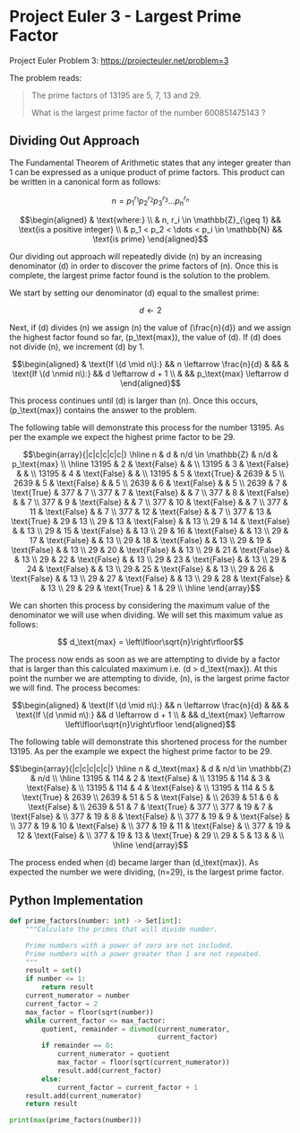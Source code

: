 # Project Euler 3 - Largest Prime Factor

Project Euler Problem 3: https://projecteuler.net/problem=3

The problem reads:

> The prime factors of 13195 are 5, 7, 13 and 29.
> 
> What is the largest prime factor of the number 600851475143 ?

## Dividing Out Approach
The Fundamental Theorem of Arithmetic states that any integer greater than 1 can
be expressed as a unique product of prime factors. This product can be written
in a canonical form as follows:

$$ n = p_1^{r_1}p_2^{r_2}p_3^{r_3} \dots p_n^{r_n} $$

$$\begin{aligned}
    & \text{where:} \\
    & n, r_i \in \mathbb{Z}_{\geq 1} && \text{is a positive integer} \\
    & p_1 < p_2 < \dots < p_i \in \mathbb{N} && \text{is prime}
\end{aligned}$$

Our dividing out approach will repeatedly divide \(n\) by an increasing
denominator \(d\) in order to discover the prime factors of \(n\). Once this is
complete, the largest prime factor found is the solution to the problem.

We start by setting our denominator \(d\) equal to the smallest prime:

$$d \leftarrow 2$$

Next, if \(d\) divides \(n\) we assign \(n\) the value of \(\frac{n}{d}\) and we
assign the highest factor found so far, \(p_\text{max}\), the value of \(d\). If
\(d\) does not divide \(n\), we increment \(d\) by 1.

$$\begin{aligned}
    & \text{If \(d \mid n\):} &&  n \leftarrow \frac{n}{d}  & &&
    & \text{If \(d \nmid n\):} && d \leftarrow d + 1 \\
    & && p_\text{max} \leftarrow d
\end{aligned}$$

This process continues until \(d\) is larger than \(n\). Once this occurs,
\(p_\text{max}\) contains the answer to the problem.

The following table will demonstrate this process for the number 13195. As per
the example we expect the highest prime factor to be 29.

$$\begin{array}{|c|c|c|c|c|}
    \hline
    n & d & n/d \in \mathbb{Z} & n/d & p_\text{max} \\
    \hline
    13195 & 2 & \text{False} & & \\
    13195 & 3 & \text{False} & & \\
    13195 & 4 & \text{False} & & \\
    13195 & 5 & \text{True} & 2639 & 5 \\
    2639 & 5 & \text{False} & & 5 \\
    2639 & 6 & \text{False} & & 5 \\
    2639 & 7 & \text{True} & 377 & 7 \\
    377 & 7 & \text{False} & & 7 \\
    377 & 8 & \text{False} & & 7 \\
    377 & 9 & \text{False} & & 7 \\
    377 & 10 & \text{False} & & 7 \\
    377 & 11 & \text{False} & & 7 \\
    377 & 12 & \text{False} & & 7 \\
    377 & 13 & \text{True} & 29 & 13 \\
    29 & 13 & \text{False} & & 13 \\
    29 & 14 & \text{False} & & 13 \\
    29 & 15 & \text{False} & & 13 \\
    29 & 16 & \text{False} & & 13 \\
    29 & 17 & \text{False} & & 13 \\
    29 & 18 & \text{False} & & 13 \\
    29 & 19 & \text{False} & & 13 \\
    29 & 20 & \text{False} & & 13 \\
    29 & 21 & \text{False} & & 13 \\
    29 & 22 & \text{False} & & 13 \\
    29 & 23 & \text{False} & & 13 \\
    29 & 24 & \text{False} & & 13 \\
    29 & 25 & \text{False} & & 13 \\
    29 & 26 & \text{False} & & 13 \\
    29 & 27 & \text{False} & & 13 \\
    29 & 28 & \text{False} & & 13 \\
    29 & 29 & \text{True} & 1 & 29 \\
    \hline
\end{array}$$

We can shorten this process by considering the maximum value of the denominator
we will use when dividing. We will set this maximum value as follows:

$$ d_\text{max} = \left\lfloor\sqrt{n}\right\rfloor$$

The process now ends as soon as we are attempting to divide by a factor that is
larger than this calculated maximum i.e. \(d > d_\text{max}\). At this point the
number we are attempting to divide, \(n\), is the largest prime factor we will
find. The process becomes:

$$\begin{aligned}
    & \text{If \(d \mid n\):} &&  n \leftarrow \frac{n}{d}  & &&
    & \text{If \(d \nmid n\):} && d \leftarrow d + 1 \\
    & && d_\text{max} \leftarrow \left\lfloor\sqrt{n}\right\rfloor 
\end{aligned}$$

The following table will demonstrate this shortened process for the number
13195. As per the example we expect the highest prime factor to be 29.

$$\begin{array}{|c|c|c|c|c|}
    \hline
    n & d_\text{max} & d & n/d \in \mathbb{Z} & n/d \\
    \hline
    13195 & 114 & 2 & \text{False} & \\
    13195 & 114 & 3 & \text{False} & \\
    13195 & 114 & 4 & \text{False} & \\
    13195 & 114 & 5 & \text{True} & 2639 \\
    2639 & 51 & 5 & \text{False} & \\
    2639 & 51 & 6 & \text{False} & \\
    2639 & 51 & 7 & \text{True} & 377 \\
    377 & 19 & 7 & \text{False} & \\
    377 & 19 & 8 & \text{False} & \\
    377 & 19 & 9 & \text{False} & \\
    377 & 19 & 10 & \text{False} & \\
    377 & 19 & 11 & \text{False} & \\
    377 & 19 & 12 & \text{False} & \\
    377 & 19 & 13 & \text{True} & 29 \\
    29 & 5 & 13 & & \\
    \hline
\end{array}$$

The process ended when \(d\) became larger than \(d_\text{max}\). As expected
the number we were dividing, \(n=29\), is the largest prime factor.

## Python Implementation

``` python
def prime_factors(number: int) -> Set[int]:
    """Calculate the primes that will divide number.

    Prime numbers with a power of zero are not included.
    Prime numbers with a power greater than 1 are not repeated.
    """
    result = set()
    if number <= 1:
        return result
    current_numerator = number
    current_factor = 2
    max_factor = floor(sqrt(number))
    while current_factor <= max_factor:
        quotient, remainder = divmod(current_numerator,
                                     current_factor)
        if remainder == 0:
            current_numerator = quotient
            max_factor = floor(sqrt(current_numerator))
            result.add(current_factor)
        else:
            current_factor = current_factor + 1
    result.add(current_numerator)
    return result

print(max(prime_factors(number)))
```
